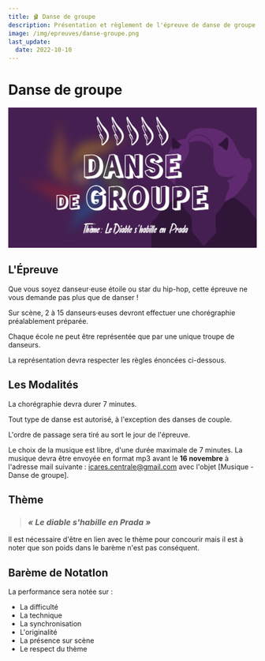 ```yaml
---
title: 🩰 Danse de groupe
description: Présentation et règlement de l'épreuve de danse de groupe
image: /img/epreuves/danse-groupe.png
last_update:
  date: 2022-10-10
---
```


# Danse de groupe

![](/img/epreuves/danse-groupe.png)

## L'Épreuve

Que vous soyez danseur‧euse étoile ou star du hip-hop, cette épreuve ne vous demande pas plus que de danser !

Sur scène, 2 à 15 danseurs‧euses devront effectuer une chorégraphie préalablement préparée.

Chaque école ne peut être représentée que par une unique troupe de danseurs. 

La représentation devra respecter les règles énoncées ci-dessous.


## Les Modalités

La chorégraphie devra durer 7 minutes. 

Tout type de danse est autorisé, à l'exception des danses de couple.

L'ordre de passage sera tiré au sort le jour de l'épreuve. 

Le choix de la musique est libre, d'une durée maximale de 7 minutes. La musique devra être envoyée en format mp3 avant le **16 novembre** à l'adresse mail suivante : [icares.centrale@gmail.com](mailto:icares.centrale@gmail.com) avec l'objet [Musique - Danse de groupe].


## Thème

> ### ***« Le diable s'habille en Prada »***

Il est nécessaire d'être en lien avec le thème pour concourir mais il est à noter que son poids dans le barème n'est pas conséquent. 


## Barème de NotatIon
La performance sera notée sur : 
* La difficulté
* La technique
* La synchronisation
* L'originalité
* La présence sur scène 
* Le respect du thème
